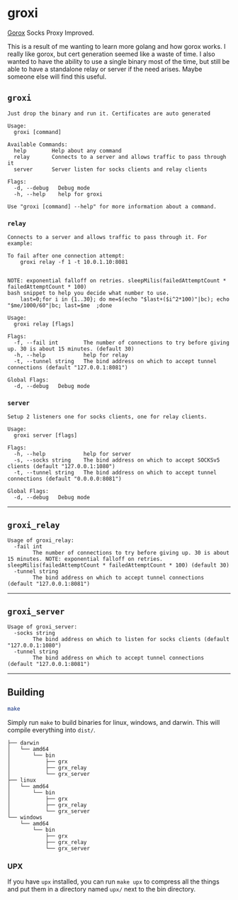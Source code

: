 groxi
=============
[Gorox](https://github.com/klustic/gorocks) Socks Proxy Improved.

This is a result of me wanting to learn more golang and how gorox works. I really like gorox, but cert generation seemed like a waste of time. I also wanted to have the ability to use a single binary most of the time, but still be able to have a standalone relay or server if the need arises. Maybe someone else will find this useful.

`groxi`
------------
```
Just drop the binary and run it. Certificates are auto generated

Usage:
  groxi [command]

Available Commands:
  help        Help about any command
  relay       Connects to a server and allows traffic to pass through it
  server      Server listen for socks clients and relay clients

Flags:
  -d, --debug   Debug mode
  -h, --help    help for groxi

Use "groxi [command] --help" for more information about a command.
```

### `relay`

```
Connects to a server and allows traffic to pass through it. For example:

To fail after one connection attempt:
    groxi relay -f 1 -t 10.0.1.10:8081


NOTE: exponential falloff on retries. sleepMilis(failedAttemptCount * failedAttemptCount * 100)
bash snippet to help you decide what number to use.
    last=0;for i in {1..30}; do me=$(echo "$last+($i^2*100)"|bc); echo "$me/1000/60"|bc; last=$me  ;done

Usage:
  groxi relay [flags]

Flags:
  -f, --fail int        The number of connections to try before giving up. 30 is about 15 minutes. (default 30)
  -h, --help            help for relay
  -t, --tunnel string   The bind address on which to accept tunnel connections (default "127.0.0.1:8081")

Global Flags:
  -d, --debug   Debug mode
```

### `server`

```
Setup 2 listeners one for socks clients, one for relay clients.

Usage:
  groxi server [flags]

Flags:
  -h, --help            help for server
  -s, --socks string    The bind address on which to accept SOCKSv5 clients (default "127.0.0.1:1080")
  -t, --tunnel string   The bind address on which to accept tunnel connections (default "0.0.0.0:8081")

Global Flags:
  -d, --debug   Debug mode
```

*******

`groxi_relay`
-------------------

```
Usage of groxi_relay:
  -fail int
    	The number of connections to try before giving up. 30 is about 15 minutes. NOTE: exponential falloff on retries. sleepMilis(failedAttemptCount * failedAttemptCount * 100) (default 30)
  -tunnel string
    	The bind address on which to accept tunnel connections (default "127.0.0.1:8081")
```

******

`groxi_server`
-------------------

```
Usage of groxi_server:
  -socks string
    	The bind address on which to listen for socks clients (default "127.0.0.1:1080")
  -tunnel string
    	The bind address on which to accept tunnel connections (default "127.0.0.1:8081")
```

**************

Building
--------

```bash
make
```

Simply run `make` to build binaries for linux, windows, and darwin. This will compile everything into `dist/`.

```
├── darwin
│   └── amd64
│       └── bin
│           ├── grx
│           ├── grx_relay
│           └── grx_server
├── linux
│   └── amd64
│       └── bin
│           ├── grx
│           ├── grx_relay
│           └── grx_server
└── windows
    └── amd64
        └── bin
            ├── grx
            ├── grx_relay
            └── grx_server
```


### UPX

If you have `upx` installed, you can run `make upx` to compress all the things and put them in a directory named `upx/` next to the bin directory.
